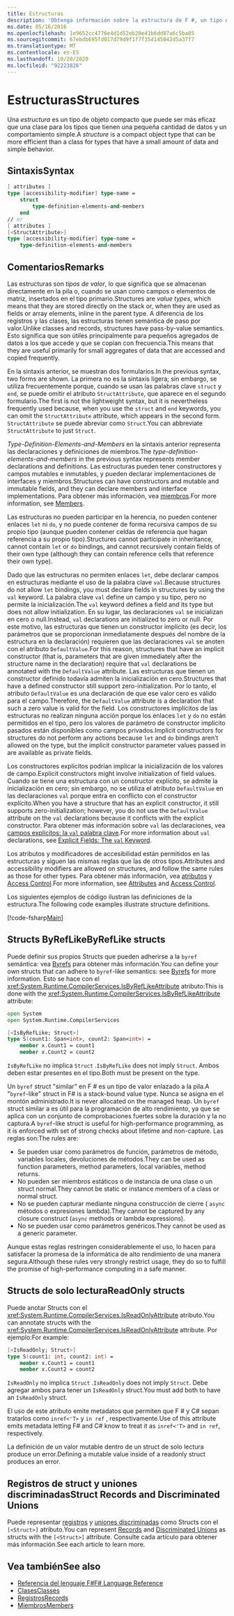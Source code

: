 ```yaml
---
title: Estructuras
description: 'Obtenga información sobre la estructura de F #, un tipo de objeto compacto a menudo más eficaz que una clase para tipos con una pequeña cantidad de datos y un comportamiento simple.'
ms.date: 05/16/2016
ms.openlocfilehash: 1e9652cc4776e4d1d52eb20e41b6dd87a6c5ba05
ms.sourcegitcommit: 67ebdb695fd017d79d9f1f7f35d145042d5a37f7
ms.translationtype: MT
ms.contentlocale: es-ES
ms.lasthandoff: 10/20/2020
ms.locfileid: "92223826"
---
```

# <a name="structures"></a><span data-ttu-id="9e588-103">Estructuras</span><span class="sxs-lookup"><span data-stu-id="9e588-103">Structures</span></span>

<span data-ttu-id="9e588-104">Una *estructura* es un tipo de objeto compacto que puede ser más eficaz que una clase para los tipos que tienen una pequeña cantidad de datos y un comportamiento simple.</span><span class="sxs-lookup"><span data-stu-id="9e588-104">A *structure* is a compact object type that can be more efficient than a class for types that have a small amount of data and simple behavior.</span></span>

## <a name="syntax"></a><span data-ttu-id="9e588-105">Sintaxis</span><span class="sxs-lookup"><span data-stu-id="9e588-105">Syntax</span></span>

```fsharp
[ attributes ]
type [accessibility-modifier] type-name =
    struct
        type-definition-elements-and-members
    end
// or
[ attributes ]
[<StructAttribute>]
type [accessibility-modifier] type-name =
    type-definition-elements-and-members
```

## <a name="remarks"></a><span data-ttu-id="9e588-106">Comentarios</span><span class="sxs-lookup"><span data-stu-id="9e588-106">Remarks</span></span>

<span data-ttu-id="9e588-107">Las estructuras son *tipos de valor*, lo que significa que se almacenan directamente en la pila o, cuando se usan como campos o elementos de matriz, insertados en el tipo primario.</span><span class="sxs-lookup"><span data-stu-id="9e588-107">Structures are *value types*, which means that they are stored directly on the stack or, when they are used as fields or array elements, inline in the parent type.</span></span> <span data-ttu-id="9e588-108">A diferencia de los registros y las clases, las estructuras tienen semántica de paso por valor.</span><span class="sxs-lookup"><span data-stu-id="9e588-108">Unlike classes and records, structures have pass-by-value semantics.</span></span> <span data-ttu-id="9e588-109">Esto significa que son útiles principalmente para pequeños agregados de datos a los que accede y que se copian con frecuencia.</span><span class="sxs-lookup"><span data-stu-id="9e588-109">This means that they are useful primarily for small aggregates of data that are accessed and copied frequently.</span></span>

<span data-ttu-id="9e588-110">En la sintaxis anterior, se muestran dos formularios.</span><span class="sxs-lookup"><span data-stu-id="9e588-110">In the previous syntax, two forms are shown.</span></span> <span data-ttu-id="9e588-111">La primera no es la sintaxis ligera; sin embargo, se utiliza frecuentemente porque, cuando se usan las palabras clave `struct` y `end`, se puede omitir el atributo `StructAttribute`, que aparece en el segundo formulario.</span><span class="sxs-lookup"><span data-stu-id="9e588-111">The first is not the lightweight syntax, but it is nevertheless frequently used because, when you use the `struct` and `end` keywords, you can omit the `StructAttribute` attribute, which appears in the second form.</span></span> <span data-ttu-id="9e588-112">`StructAttribute` se puede abreviar como `Struct`.</span><span class="sxs-lookup"><span data-stu-id="9e588-112">You can abbreviate `StructAttribute` to just `Struct`.</span></span>

<span data-ttu-id="9e588-113">*Type-Definition-Elements-and-Members* en la sintaxis anterior representa las declaraciones y definiciones de miembros.</span><span class="sxs-lookup"><span data-stu-id="9e588-113">The *type-definition-elements-and-members* in the previous syntax represents member declarations and definitions.</span></span> <span data-ttu-id="9e588-114">Las estructuras pueden tener constructores y campos mutables e inmutables, y pueden declarar implementaciones de interfaces y miembros.</span><span class="sxs-lookup"><span data-stu-id="9e588-114">Structures can have constructors and mutable and immutable fields, and they can declare members and interface implementations.</span></span> <span data-ttu-id="9e588-115">Para obtener más información, vea [miembros](./members/index.md).</span><span class="sxs-lookup"><span data-stu-id="9e588-115">For more information, see [Members](./members/index.md).</span></span>

<span data-ttu-id="9e588-116">Las estructuras no pueden participar en la herencia, no pueden contener enlaces `let` ni `do`, y no puede contener de forma recursiva campos de su propio tipo (aunque pueden contener celdas de referencia que hagan referencia a su propio tipo).</span><span class="sxs-lookup"><span data-stu-id="9e588-116">Structures cannot participate in inheritance, cannot contain `let` or `do` bindings, and cannot recursively contain fields of their own type (although they can contain reference cells that reference their own type).</span></span>

<span data-ttu-id="9e588-117">Dado que las estructuras no permiten enlaces `let`, debe declarar campos en estructuras mediante el uso de la palabra clave `val`.</span><span class="sxs-lookup"><span data-stu-id="9e588-117">Because structures do not allow `let` bindings, you must declare fields in structures by using the `val` keyword.</span></span> <span data-ttu-id="9e588-118">La palabra clave `val` define un campo y su tipo, pero no permite la inicialización.</span><span class="sxs-lookup"><span data-stu-id="9e588-118">The `val` keyword defines a field and its type but does not allow initialization.</span></span> <span data-ttu-id="9e588-119">En su lugar, las declaraciones `val` se inicializan en cero o null.</span><span class="sxs-lookup"><span data-stu-id="9e588-119">Instead, `val` declarations are initialized to zero or null.</span></span> <span data-ttu-id="9e588-120">Por este motivo, las estructuras que tienen un constructor implícito (es decir, los parámetros que se proporcionan inmediatamente después del nombre de la estructura en la declaración) requieren que las declaraciones `val` se anoten con el atributo `DefaultValue`.</span><span class="sxs-lookup"><span data-stu-id="9e588-120">For this reason, structures that have an implicit constructor (that is, parameters that are given immediately after the structure name in the declaration) require that `val` declarations be annotated with the `DefaultValue` attribute.</span></span> <span data-ttu-id="9e588-121">Las estructuras que tienen un constructor definido todavía admiten la inicialización en cero.</span><span class="sxs-lookup"><span data-stu-id="9e588-121">Structures that have a defined constructor still support zero-initialization.</span></span> <span data-ttu-id="9e588-122">Por lo tanto, el atributo `DefaultValue` es una declaración de que ese valor cero es válido para el campo.</span><span class="sxs-lookup"><span data-stu-id="9e588-122">Therefore, the `DefaultValue` attribute is a declaration that such a zero value is valid for the field.</span></span> <span data-ttu-id="9e588-123">Los constructores implícitos de las estructuras no realizan ninguna acción porque los enlaces `let` y `do` no están permitidos en el tipo, pero los valores de parámetro de constructor implícito pasados están disponibles como campos privados.</span><span class="sxs-lookup"><span data-stu-id="9e588-123">Implicit constructors for structures do not perform any actions because `let` and `do` bindings aren’t allowed on the type, but the implicit constructor parameter values passed in are available as private fields.</span></span>

<span data-ttu-id="9e588-124">Los constructores explícitos podrían implicar la inicialización de los valores de campo.</span><span class="sxs-lookup"><span data-stu-id="9e588-124">Explicit constructors might involve initialization of field values.</span></span> <span data-ttu-id="9e588-125">Cuando se tiene una estructura con un constructor explícito, se admite la inicialización en cero; sin embargo, no se utiliza el atributo `DefaultValue` en las declaraciones `val` porque entra en conflicto con el constructor explícito.</span><span class="sxs-lookup"><span data-stu-id="9e588-125">When you have a structure that has an explicit constructor, it still supports zero-initialization; however, you do not use the `DefaultValue` attribute on the `val` declarations because it conflicts with the explicit constructor.</span></span> <span data-ttu-id="9e588-126">Para obtener más información sobre `val` las declaraciones, vea [campos explícitos: la `val` palabra clave](./members/explicit-fields-the-val-keyword.md).</span><span class="sxs-lookup"><span data-stu-id="9e588-126">For more information about `val` declarations, see [Explicit Fields: The `val` Keyword](./members/explicit-fields-the-val-keyword.md).</span></span>

<span data-ttu-id="9e588-127">Los atributos y modificadores de accesibilidad están permitidos en las estructuras y siguen las mismas reglas que las de otros tipos.</span><span class="sxs-lookup"><span data-stu-id="9e588-127">Attributes and accessibility modifiers are allowed on structures, and follow the same rules as those for other types.</span></span> <span data-ttu-id="9e588-128">Para obtener más información, vea [atributos](attributes.md) y [Access Control](access-control.md).</span><span class="sxs-lookup"><span data-stu-id="9e588-128">For more information, see [Attributes](attributes.md) and [Access Control](access-control.md).</span></span>

<span data-ttu-id="9e588-129">Los siguientes ejemplos de código ilustran las definiciones de la estructura.</span><span class="sxs-lookup"><span data-stu-id="9e588-129">The following code examples illustrate structure definitions.</span></span>

[!code-fsharp[Main](~/samples/snippets/fsharp/lang-ref-1/snippet2501.fs)]

## <a name="byreflike-structs"></a><span data-ttu-id="9e588-130">Structs ByRefLike</span><span class="sxs-lookup"><span data-stu-id="9e588-130">ByRefLike structs</span></span>

<span data-ttu-id="9e588-131">Puede definir sus propios Structs que pueden adherirse a la `byref` semántica: vea [Byrefs](byrefs.md) para obtener más información.</span><span class="sxs-lookup"><span data-stu-id="9e588-131">You can define your own structs that can adhere to `byref`-like semantics: see [Byrefs](byrefs.md) for more information.</span></span> <span data-ttu-id="9e588-132">Esto se hace con el <xref:System.Runtime.CompilerServices.IsByRefLikeAttribute> atributo:</span><span class="sxs-lookup"><span data-stu-id="9e588-132">This is done with the <xref:System.Runtime.CompilerServices.IsByRefLikeAttribute> attribute:</span></span>

```fsharp
open System
open System.Runtime.CompilerServices

[<IsByRefLike; Struct>]
type S(count1: Span<int>, count2: Span<int>) =
    member x.Count1 = count1
    member x.Count2 = count2
```

<span data-ttu-id="9e588-133">`IsByRefLike` no implica `Struct` .</span><span class="sxs-lookup"><span data-stu-id="9e588-133">`IsByRefLike` does not imply `Struct`.</span></span> <span data-ttu-id="9e588-134">Ambos deben estar presentes en el tipo.</span><span class="sxs-lookup"><span data-stu-id="9e588-134">Both must be present on the type.</span></span>

<span data-ttu-id="9e588-135">Un `byref` struct "similar" en F # es un tipo de valor enlazado a la pila.</span><span class="sxs-lookup"><span data-stu-id="9e588-135">A "`byref`-like" struct in F# is a stack-bound value type.</span></span> <span data-ttu-id="9e588-136">Nunca se asigna en el montón administrado.</span><span class="sxs-lookup"><span data-stu-id="9e588-136">It is never allocated on the managed heap.</span></span> <span data-ttu-id="9e588-137">Un `byref` struct similar a es útil para la programación de alto rendimiento, ya que se aplica con un conjunto de comprobaciones fuertes sobre la duración y la no captura.</span><span class="sxs-lookup"><span data-stu-id="9e588-137">A `byref`-like struct is useful for high-performance programming, as it is enforced with set of strong checks about lifetime and non-capture.</span></span> <span data-ttu-id="9e588-138">Las reglas son:</span><span class="sxs-lookup"><span data-stu-id="9e588-138">The rules are:</span></span>

- <span data-ttu-id="9e588-139">Se pueden usar como parámetros de función, parámetros de método, variables locales, devoluciones de métodos.</span><span class="sxs-lookup"><span data-stu-id="9e588-139">They can be used as function parameters, method parameters, local variables, method returns.</span></span>
- <span data-ttu-id="9e588-140">No pueden ser miembros estáticos o de instancia de una clase o un struct normal.</span><span class="sxs-lookup"><span data-stu-id="9e588-140">They cannot be static or instance members of a class or normal struct.</span></span>
- <span data-ttu-id="9e588-141">No se pueden capturar mediante ninguna construcción de cierre ( `async` métodos o expresiones lambda).</span><span class="sxs-lookup"><span data-stu-id="9e588-141">They cannot be captured by any closure construct (`async` methods or lambda expressions).</span></span>
- <span data-ttu-id="9e588-142">No se pueden usar como parámetros genéricos.</span><span class="sxs-lookup"><span data-stu-id="9e588-142">They cannot be used as a generic parameter.</span></span>

<span data-ttu-id="9e588-143">Aunque estas reglas restringen considerablemente el uso, lo hacen para satisfacer la promesa de la informática de alto rendimiento de una manera segura.</span><span class="sxs-lookup"><span data-stu-id="9e588-143">Although these rules very strongly restrict usage, they do so to fulfill the promise of high-performance computing in a safe manner.</span></span>

## <a name="readonly-structs"></a><span data-ttu-id="9e588-144">Structs de solo lectura</span><span class="sxs-lookup"><span data-stu-id="9e588-144">ReadOnly structs</span></span>

<span data-ttu-id="9e588-145">Puede anotar Structs con el <xref:System.Runtime.CompilerServices.IsReadOnlyAttribute> atributo.</span><span class="sxs-lookup"><span data-stu-id="9e588-145">You can annotate structs with the <xref:System.Runtime.CompilerServices.IsReadOnlyAttribute> attribute.</span></span> <span data-ttu-id="9e588-146">Por ejemplo:</span><span class="sxs-lookup"><span data-stu-id="9e588-146">For example:</span></span>

```fsharp
[<IsReadOnly; Struct>]
type S(count1: int, count2: int) =
    member x.Count1 = count1
    member x.Count2 = count2
```

<span data-ttu-id="9e588-147">`IsReadOnly` no implica `Struct` .</span><span class="sxs-lookup"><span data-stu-id="9e588-147">`IsReadOnly` does not imply `Struct`.</span></span> <span data-ttu-id="9e588-148">Debe agregar ambos para tener un `IsReadOnly` struct.</span><span class="sxs-lookup"><span data-stu-id="9e588-148">You must add both to have an `IsReadOnly` struct.</span></span>

<span data-ttu-id="9e588-149">El uso de este atributo emite metadatos que permiten que F # y C# sepan tratarlos como `inref<'T>` y `in ref` , respectivamente.</span><span class="sxs-lookup"><span data-stu-id="9e588-149">Use of this attribute emits metadata letting F# and C# know to treat it as `inref<'T>` and `in ref`, respectively.</span></span>

<span data-ttu-id="9e588-150">La definición de un valor mutable dentro de un struct de solo lectura produce un error.</span><span class="sxs-lookup"><span data-stu-id="9e588-150">Defining a mutable value inside of a readonly struct produces an error.</span></span>

## <a name="struct-records-and-discriminated-unions"></a><span data-ttu-id="9e588-151">Registros de struct y uniones discriminadas</span><span class="sxs-lookup"><span data-stu-id="9e588-151">Struct Records and Discriminated Unions</span></span>

<span data-ttu-id="9e588-152">Puede representar [registros](records.md) y [uniones discriminadas](discriminated-unions.md) como Structs con el `[<Struct>]` atributo.</span><span class="sxs-lookup"><span data-stu-id="9e588-152">You can represent [Records](records.md) and [Discriminated Unions](discriminated-unions.md) as structs with the `[<Struct>]` attribute.</span></span>  <span data-ttu-id="9e588-153">Consulte cada artículo para obtener más información.</span><span class="sxs-lookup"><span data-stu-id="9e588-153">See each article to learn more.</span></span>

## <a name="see-also"></a><span data-ttu-id="9e588-154">Vea también</span><span class="sxs-lookup"><span data-stu-id="9e588-154">See also</span></span>

- [<span data-ttu-id="9e588-155">Referencia del lenguaje F#</span><span class="sxs-lookup"><span data-stu-id="9e588-155">F# Language Reference</span></span>](index.md)
- [<span data-ttu-id="9e588-156">Clases</span><span class="sxs-lookup"><span data-stu-id="9e588-156">Classes</span></span>](classes.md)
- [<span data-ttu-id="9e588-157">Registros</span><span class="sxs-lookup"><span data-stu-id="9e588-157">Records</span></span>](records.md)
- [<span data-ttu-id="9e588-158">Miembros</span><span class="sxs-lookup"><span data-stu-id="9e588-158">Members</span></span>](./members/index.md)
